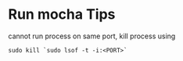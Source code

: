 # Run mocha Tips
cannot run process on same port, kill process using
```
sudo kill `sudo lsof -t -i:<PORT>`
```
